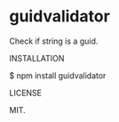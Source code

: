 # guidvalidator

Check if string is a guid.

INSTALLATION

$ npm install guidvalidator

LICENSE

MIT.
